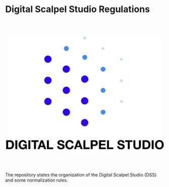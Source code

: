# Digital Scalpel Studio Regulations
<div align=‘center’>
<br/><br/><br/>
<img src='https://raw.githubusercontent.com/DSSDEVELOP/DSS-Resources/master/DSS%20Official/ALPHA/Normal/DSS_Cfull.png' alt='dss-full logo' />
<br/><br/><br/><br/>
</div>
The repository states the organization of the Digital Scalpel Studio (DSS) and some normalization rules.